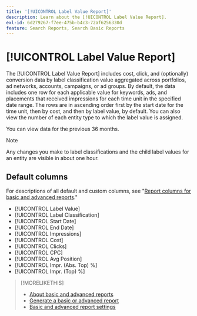```yaml
---
title: '[!UICONTROL Label Value Report]'
description: Learn about the [!UICONTROL Label Value Report].
exl-id: 6d279267-f7ee-475b-b4c3-72af6256330d
feature: Search Reports, Search Basic Reports
---
```

# [!UICONTROL Label Value Report]

The [!UICONTROL Label Value Report] includes cost, click, and (optionally) conversion data by label classification value aggregated across portfolios, ad networks, accounts, campaigns, or ad groups. By default, the data includes one row for each applicable value for keywords, ads, and placements that received impressions for each time unit in the specified date range. The rows are in ascending order first by the start date for the time unit, then by cost, and then by label value, by default. You can also view the number of each entity type to which the label value is assigned.

You can view data for the previous 36 months.

>[!NOTE]
>
>Any changes you make to label classifications and the child label values for an entity are visible in about one hour.

## Default columns

For descriptions of all default and custom columns, see "[Report columns for basic and advanced reports](basic-advanced-report-columns.md)."

* [!UICONTROL Label Value]
* [!UICONTROL Label Classification]
* [!UICONTROL Start Date]
* [!UICONTROL End Date]
* [!UICONTROL Impressions]
* [!UICONTROL Cost]
* [!UICONTROL Clicks]
* [!UICONTROL CPC]
* [!UICONTROL Avg Position]
* [!UICONTROL Impr. (Abs. Top) %]
* [!UICONTROL Impr. (Top) %]

>[!MORELIKETHIS]
>
>* [About basic and advanced reports](basic-advanced-report-about.md)
>* [Generate a basic or advanced report](basic-advanced-report-generate.md)
>* [Basic and advanced report settings](basic-advanced-report-settings.md)
